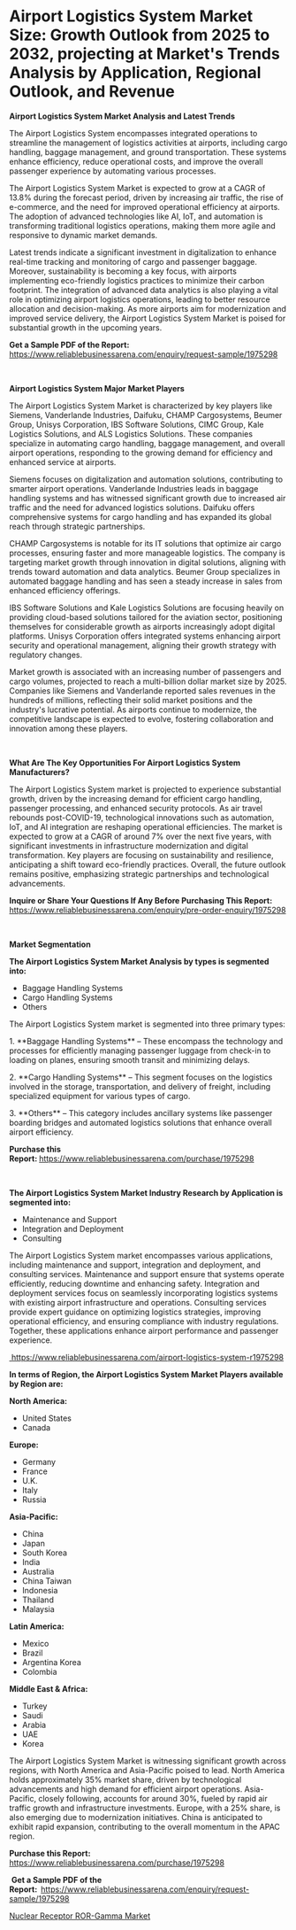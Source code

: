 <p><h1>Airport Logistics System Market Size: Growth Outlook from 2025 to 2032, projecting at Market's Trends Analysis by Application, Regional Outlook, and Revenue</h1></p><p><strong>Airport Logistics System Market Analysis and Latest Trends</strong></p>
<p><p>The Airport Logistics System encompasses integrated operations to streamline the management of logistics activities at airports, including cargo handling, baggage management, and ground transportation. These systems enhance efficiency, reduce operational costs, and improve the overall passenger experience by automating various processes.</p><p>The Airport Logistics System Market is expected to grow at a CAGR of 13.8% during the forecast period, driven by increasing air traffic, the rise of e-commerce, and the need for improved operational efficiency at airports. The adoption of advanced technologies like AI, IoT, and automation is transforming traditional logistics operations, making them more agile and responsive to dynamic market demands.</p><p>Latest trends indicate a significant investment in digitalization to enhance real-time tracking and monitoring of cargo and passenger baggage. Moreover, sustainability is becoming a key focus, with airports implementing eco-friendly logistics practices to minimize their carbon footprint. The integration of advanced data analytics is also playing a vital role in optimizing airport logistics operations, leading to better resource allocation and decision-making. As more airports aim for modernization and improved service delivery, the Airport Logistics System Market is poised for substantial growth in the upcoming years.</p></p>
<p><strong>Get a Sample PDF of the Report:&nbsp;</strong> <a href="https://www.reliablebusinessarena.com/enquiry/request-sample/1975298?utm_campaign=2987&utm_medium=2&utm_source=Github&utm_content=ia&utm_term=28032025&utm_id=airport-logistics-system">https://www.reliablebusinessarena.com/enquiry/request-sample/1975298</a></p>
<p>&nbsp;</p>
<p><strong>Airport Logistics System Major Market Players</strong></p>
<p><p>The Airport Logistics System Market is characterized by key players like Siemens, Vanderlande Industries, Daifuku, CHAMP Cargosystems, Beumer Group, Unisys Corporation, IBS Software Solutions, CIMC Group, Kale Logistics Solutions, and ALS Logistics Solutions. These companies specialize in automating cargo handling, baggage management, and overall airport operations, responding to the growing demand for efficiency and enhanced service at airports.</p><p>Siemens focuses on digitalization and automation solutions, contributing to smarter airport operations. Vanderlande Industries leads in baggage handling systems and has witnessed significant growth due to increased air traffic and the need for advanced logistics solutions. Daifuku offers comprehensive systems for cargo handling and has expanded its global reach through strategic partnerships.</p><p>CHAMP Cargosystems is notable for its IT solutions that optimize air cargo processes, ensuring faster and more manageable logistics. The company is targeting market growth through innovation in digital solutions, aligning with trends toward automation and data analytics. Beumer Group specializes in automated baggage handling and has seen a steady increase in sales from enhanced efficiency offerings.</p><p>IBS Software Solutions and Kale Logistics Solutions are focusing heavily on providing cloud-based solutions tailored for the aviation sector, positioning themselves for considerable growth as airports increasingly adopt digital platforms. Unisys Corporation offers integrated systems enhancing airport security and operational management, aligning their growth strategy with regulatory changes.</p><p>Market growth is associated with an increasing number of passengers and cargo volumes, projected to reach a multi-billion dollar market size by 2025. Companies like Siemens and Vanderlande reported sales revenues in the hundreds of millions, reflecting their solid market positions and the industry's lucrative potential. As airports continue to modernize, the competitive landscape is expected to evolve, fostering collaboration and innovation among these players.</p></p>
<p>&nbsp;</p>
<p><strong>What Are The Key Opportunities For Airport Logistics System Manufacturers?</strong></p>
<p><p>The Airport Logistics System market is projected to experience substantial growth, driven by the increasing demand for efficient cargo handling, passenger processing, and enhanced security protocols. As air travel rebounds post-COVID-19, technological innovations such as automation, IoT, and AI integration are reshaping operational efficiencies. The market is expected to grow at a CAGR of around 7% over the next five years, with significant investments in infrastructure modernization and digital transformation. Key players are focusing on sustainability and resilience, anticipating a shift toward eco-friendly practices. Overall, the future outlook remains positive, emphasizing strategic partnerships and technological advancements.</p></p>
<p><strong>Inquire or Share Your Questions If Any Before Purchasing This Report:</strong> <a href="https://www.reliablebusinessarena.com/enquiry/pre-order-enquiry/1975298?utm_campaign=2987&utm_medium=2&utm_source=Github&utm_content=ia&utm_term=28032025&utm_id=airport-logistics-system">https://www.reliablebusinessarena.com/enquiry/pre-order-enquiry/1975298</a></p>
<p>&nbsp;</p>
<p><strong>Market Segmentation</strong></p>
<p><strong>The Airport Logistics System Market Analysis by types is segmented into:</strong></p>
<p><ul><li>Baggage Handling Systems</li><li>Cargo Handling Systems</li><li>Others</li></ul></p>
<p><p>The Airport Logistics System market is segmented into three primary types: </p><p>1. **Baggage Handling Systems** – These encompass the technology and processes for efficiently managing passenger luggage from check-in to loading on planes, ensuring smooth transit and minimizing delays.</p><p>2. **Cargo Handling Systems** – This segment focuses on the logistics involved in the storage, transportation, and delivery of freight, including specialized equipment for various types of cargo.</p><p>3. **Others** – This category includes ancillary systems like passenger boarding bridges and automated logistics solutions that enhance overall airport efficiency.</p></p>
<p><strong>Purchase this Report:&nbsp;</strong><a href="https://www.reliablebusinessarena.com/purchase/1975298?utm_campaign=2987&utm_medium=2&utm_source=Github&utm_content=ia&utm_term=28032025&utm_id=airport-logistics-system">https://www.reliablebusinessarena.com/purchase/1975298</a></p>
<p>&nbsp;</p>
<p><strong>The Airport Logistics System Market Industry Research by Application is segmented into:</strong></p>
<p><ul><li>Maintenance and Support</li><li>Integration and Deployment</li><li>Consulting</li></ul></p>
<p><p>The Airport Logistics System market encompasses various applications, including maintenance and support, integration and deployment, and consulting services. Maintenance and support ensure that systems operate efficiently, reducing downtime and enhancing safety. Integration and deployment services focus on seamlessly incorporating logistics systems with existing airport infrastructure and operations. Consulting services provide expert guidance on optimizing logistics strategies, improving operational efficiency, and ensuring compliance with industry regulations. Together, these applications enhance airport performance and passenger experience.</p></p>
<p><a href="https://www.reliablebusinessarena.com/airport-logistics-system-r1975298?utm_campaign=2987&utm_medium=2&utm_source=Github&utm_content=ia&utm_term=28032025&utm_id=airport-logistics-system">&nbsp;https://www.reliablebusinessarena.com/airport-logistics-system-r1975298</a></p>
<p><strong>In terms of Region, the Airport Logistics System Market Players available by Region are:</strong></p>
<p>
    <p> <strong> North America: </strong>
        <ul>
            <li>United States</li>
            <li>Canada</li>
        </ul>
        </p> 
    <p> <strong> Europe: </strong>
        <ul>
            <li>Germany</li>
            <li>France</li>
            <li>U.K.</li>
            <li>Italy</li>
            <li>Russia</li>
        </ul>
        </p> 
    <p> <strong> Asia-Pacific: </strong>
        <ul>
            <li>China</li>
            <li>Japan</li>
            <li>South Korea</li>
            <li>India</li>
            <li>Australia</li>
            <li>China Taiwan</li>
            <li>Indonesia</li>
            <li>Thailand</li>
            <li>Malaysia</li>
        </ul>
        </p> 
    <p> <strong> Latin America: </strong>
        <ul>
            <li>Mexico</li>
            <li>Brazil</li>
            <li>Argentina Korea</li>
            <li>Colombia</li>
        </ul>
        </p> 
    <p> <strong> Middle East & Africa: </strong>
        <ul>
            <li>Turkey</li>
            <li>Saudi</li>
            <li>Arabia</li>
            <li>UAE</li>
            <li>Korea</li>
        </ul>
    </p>
    </p>
<p><p>The Airport Logistics System Market is witnessing significant growth across regions, with North America and Asia-Pacific poised to lead. North America holds approximately 35% market share, driven by technological advancements and high demand for efficient airport operations. Asia-Pacific, closely following, accounts for around 30%, fueled by rapid air traffic growth and infrastructure investments. Europe, with a 25% share, is also emerging due to modernization initiatives. China is anticipated to exhibit rapid expansion, contributing to the overall momentum in the APAC region.</p></p>
<p><strong>Purchase this Report: </strong><a href="https://www.reliablebusinessarena.com/purchase/1975298?utm_campaign=2987&utm_medium=2&utm_source=Github&utm_content=ia&utm_term=28032025&utm_id=airport-logistics-system">https://www.reliablebusinessarena.com/purchase/1975298</a></p>
<p>&nbsp;<strong>Get a Sample PDF of the Report:&nbsp;&nbsp;</strong><a href="https://www.reliablebusinessarena.com/enquiry/request-sample/1975298?utm_campaign=2987&utm_medium=2&utm_source=Github&utm_content=ia&utm_term=28032025&utm_id=airport-logistics-system">https://www.reliablebusinessarena.com/enquiry/request-sample/1975298</a></p>
<p><strong></strong></p>
<p><p><a href="https://github.com/arifasabeygb/Market-Research-Report-List-1/blob/main/nuclear-receptor-ror-gamma-market.md?utm_campaign=2987&utm_medium=2&utm_source=Github&utm_content=ia&utm_term=28032025&utm_id=airport-logistics-system">Nuclear Receptor ROR-Gamma Market</a></p></p>